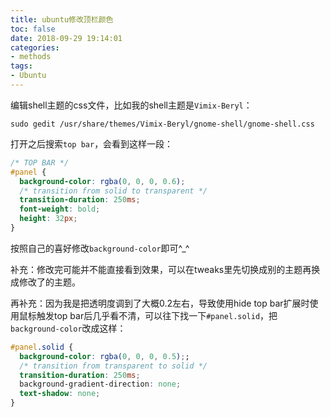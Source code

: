 ```yaml
---
title: ubuntu修改顶栏颜色
toc: false
date: 2018-09-29 19:14:01
categories:
- methods
tags:
- Ubuntu
---
```


编辑shell主题的css文件，比如我的shell主题是`Vimix-Beryl`：

```shell
sudo gedit /usr/share/themes/Vimix-Beryl/gnome-shell/gnome-shell.css
```

打开之后搜索`top bar`，会看到这样一段：

```css
/* TOP BAR */
#panel {
  background-color: rgba(0, 0, 0, 0.6);
  /* transition from solid to transparent */
  transition-duration: 250ms;
  font-weight: bold;
  height: 32px;
}
```

按照自己的喜好修改`background-color`即可^_^



补充：修改完可能并不能直接看到效果，可以在tweaks里先切换成别的主题再换成修改了的主题。



再补充：因为我是把透明度调到了大概0.2左右，导致使用hide top bar扩展时使用鼠标触发top bar后几乎看不清，可以往下找一下`#panel.solid`，把`background-color`改成这样：

```css
#panel.solid {
  background-color: rgba(0, 0, 0, 0.5);;
  /* transition from transparent to solid */
  transition-duration: 250ms;
  background-gradient-direction: none;
  text-shadow: none;
}
```

